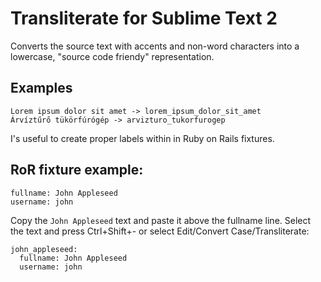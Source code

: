 # Transliterate for Sublime Text 2

Converts the source text with accents and non-word characters into a lowercase, "source code friendy" representation.

## Examples

    Lorem ipsum dolor sit amet -> lorem_ipsum_dolor_sit_amet
    Árvíztűrő tükörfúrógép -> arvizturo_tukorfurogep

I's useful to create proper labels within in Ruby on Rails fixtures.

## RoR fixture example:

    fullname: John Appleseed
    username: john

Copy the `John Appleseed` text and paste it above the fullname line. Select the text and press Ctrl+Shift+- or select Edit/Convert Case/Transliterate:

    john_appleseed:
      fullname: John Appleseed
      username: john